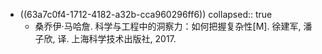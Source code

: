 - ((63a7c0f4-1712-4182-a32b-cca960296ff6))
  collapsed:: true
	- 桑乔伊·马哈詹. 科学与工程中的洞察力：如何把握复杂性[M]. 徐建军, 潘子欣, 译. 上海科学技术出版社, 2017.